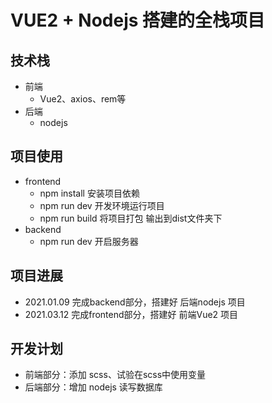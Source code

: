 # VUE2 + Nodejs 搭建的全栈项目
## 技术栈
+ 前端
  - Vue2、axios、rem等
+ 后端
  - nodejs
## 项目使用
+ frontend
  + npm install 安装项目依赖
  + npm run dev 开发环境运行项目
  + npm run build 将项目打包 输出到dist文件夹下
+ backend
  + npm run dev 开启服务器
## 项目进展
+ 2021.01.09 完成backend部分，搭建好 后端nodejs 项目
+ 2021.03.12 完成frontend部分，搭建好 前端Vue2 项目
## 开发计划
+ 前端部分：添加 scss、试验在scss中使用变量
+ 后端部分：增加 nodejs 读写数据库
